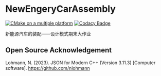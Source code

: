 # NewEngeryCarAssembly
[![CMake on a multiple platform](https://github.com/DesignPatternGr/NewEnergyCarAssembly/actions/workflows/cmake-multiple-platform.yml/badge.svg?branch=release1.x.x)](https://github.com/DesignPatternGr/NewEnergyCarAssembly/actions/workflows/cmake-multiple-platform.yml)
[![Codacy Badge](https://app.codacy.com/project/badge/Grade/5108e4b8f39b455184fc75526204d45a)](https://app.codacy.com/gh/DesignPatternGr/NewEnergyCarAssembly/dashboard?utm_source=gh&utm_medium=referral&utm_content=&utm_campaign=Badge_grade)

新能源汽车的装配——设计模式期末大作业

## Open Source Acknowledgement
Lohmann, N. (2023). JSON for Modern C++ (Version 3.11.3) [Computer software]. https://github.com/nlohmann
